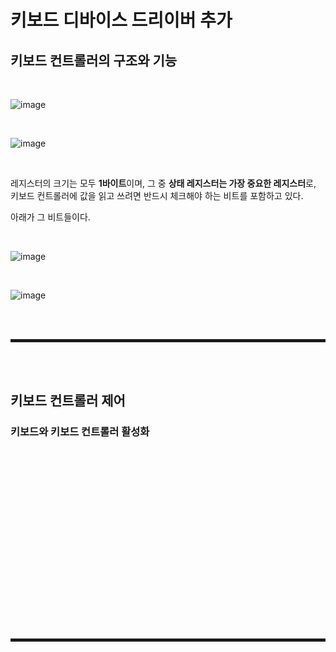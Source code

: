 # 키보드 디바이스 드리이버 추가
## 키보드 컨트롤러의 구조와 기능

<br>

![image](https://user-images.githubusercontent.com/52172169/196896404-7d4f1ff8-2e0c-48a0-81fe-cfe1a99b5ccd.png)

<br>

![image](https://user-images.githubusercontent.com/52172169/196896598-873a84b5-770f-4dc4-9489-7b9a13e5caab.png)

<br>

레지스터의 크기는 모두 **1바이트**이며, 그 중 **상태 레지스터는 가장 중요한 레지스터**로, 키보드 컨트롤러에 값을 읽고 쓰려면 반드시 체크해야 하는 비트를 포함하고 있다.

아래가 그 비트들이다.

<br>

![image](https://user-images.githubusercontent.com/52172169/196896619-96beecdc-d269-4841-93da-7b563a86d37e.png)

<br>

![image](https://user-images.githubusercontent.com/52172169/196896661-d6a483d2-90f4-4391-acd8-074aff22db3f.png)

<br><br>
<hr style="border: 2px solid;">
<br><br>

## 키보드 컨트롤러 제어
### 키보드와 키보드 컨트롤러 활성화

<br>



<br><br>

### 

<br>



<br><br>

### 

<br>



<br><br>

<br><br>
<hr style="border: 2px solid;">
<br><br>
